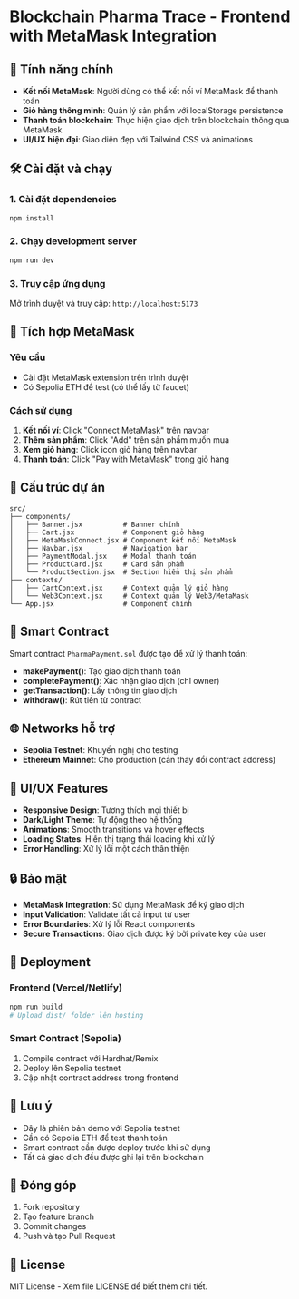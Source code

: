 # Blockchain Pharma Trace - Frontend with MetaMask Integration

## 🚀 Tính năng chính

- **Kết nối MetaMask**: Người dùng có thể kết nối ví MetaMask để thanh toán
- **Giỏ hàng thông minh**: Quản lý sản phẩm với localStorage persistence
- **Thanh toán blockchain**: Thực hiện giao dịch trên blockchain thông qua MetaMask
- **UI/UX hiện đại**: Giao diện đẹp với Tailwind CSS và animations

## 🛠️ Cài đặt và chạy

### 1. Cài đặt dependencies
```bash
npm install
```

### 2. Chạy development server
```bash
npm run dev
```

### 3. Truy cập ứng dụng
Mở trình duyệt và truy cập: `http://localhost:5173`

## 🔗 Tích hợp MetaMask

### Yêu cầu
- Cài đặt MetaMask extension trên trình duyệt
- Có Sepolia ETH để test (có thể lấy từ faucet)

### Cách sử dụng
1. **Kết nối ví**: Click "Connect MetaMask" trên navbar
2. **Thêm sản phẩm**: Click "Add" trên sản phẩm muốn mua
3. **Xem giỏ hàng**: Click icon giỏ hàng trên navbar
4. **Thanh toán**: Click "Pay with MetaMask" trong giỏ hàng

## 📁 Cấu trúc dự án

```
src/
├── components/
│   ├── Banner.jsx          # Banner chính
│   ├── Cart.jsx            # Component giỏ hàng
│   ├── MetaMaskConnect.jsx # Component kết nối MetaMask
│   ├── Navbar.jsx          # Navigation bar
│   ├── PaymentModal.jsx    # Modal thanh toán
│   ├── ProductCard.jsx     # Card sản phẩm
│   └── ProductSection.jsx  # Section hiển thị sản phẩm
├── contexts/
│   ├── CartContext.jsx     # Context quản lý giỏ hàng
│   └── Web3Context.jsx     # Context quản lý Web3/MetaMask
└── App.jsx                 # Component chính
```

## 🔧 Smart Contract

Smart contract `PharmaPayment.sol` được tạo để xử lý thanh toán:

- **makePayment()**: Tạo giao dịch thanh toán
- **completePayment()**: Xác nhận giao dịch (chỉ owner)
- **getTransaction()**: Lấy thông tin giao dịch
- **withdraw()**: Rút tiền từ contract

## 🌐 Networks hỗ trợ

- **Sepolia Testnet**: Khuyến nghị cho testing
- **Ethereum Mainnet**: Cho production (cần thay đổi contract address)

## 🎨 UI/UX Features

- **Responsive Design**: Tương thích mọi thiết bị
- **Dark/Light Theme**: Tự động theo hệ thống
- **Animations**: Smooth transitions và hover effects
- **Loading States**: Hiển thị trạng thái loading khi xử lý
- **Error Handling**: Xử lý lỗi một cách thân thiện

## 🔒 Bảo mật

- **MetaMask Integration**: Sử dụng MetaMask để ký giao dịch
- **Input Validation**: Validate tất cả input từ user
- **Error Boundaries**: Xử lý lỗi React components
- **Secure Transactions**: Giao dịch được ký bởi private key của user

## 🚀 Deployment

### Frontend (Vercel/Netlify)
```bash
npm run build
# Upload dist/ folder lên hosting
```

### Smart Contract (Sepolia)
1. Compile contract với Hardhat/Remix
2. Deploy lên Sepolia testnet
3. Cập nhật contract address trong frontend

## 📝 Lưu ý

- Đây là phiên bản demo với Sepolia testnet
- Cần có Sepolia ETH để test thanh toán
- Smart contract cần được deploy trước khi sử dụng
- Tất cả giao dịch đều được ghi lại trên blockchain

## 🤝 Đóng góp

1. Fork repository
2. Tạo feature branch
3. Commit changes
4. Push và tạo Pull Request

## 📄 License

MIT License - Xem file LICENSE để biết thêm chi tiết.
